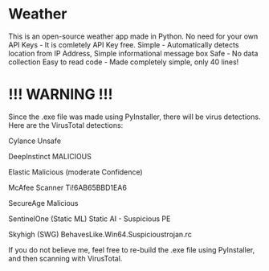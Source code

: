 # Weather

This is an open-source weather app made in Python.
No need for your own API Keys -  It is comletely API Key free.
Simple - Automatically detects location from IP Address, Simple informational message box
Safe - No data collection
Easy to read code - Made completely simple, only 40 lines!

# !!! WARNING !!!
Since the .exe file was made using PyInstaller, there will be virus detections. Here are the VirusTotal detections:

Cylance
Unsafe

DeepInstinct
MALICIOUS

Elastic
Malicious (moderate Confidence)

McAfee Scanner
Ti!6AB65BBD1EA6

SecureAge
Malicious

SentinelOne (Static ML)
Static AI - Suspicious PE

Skyhigh (SWG)
BehavesLike.Win64.Suspicioustrojan.rc

If you do not believe me, feel free to re-build the .exe file using PyInstaller, and then scanning with VirusTotal.
